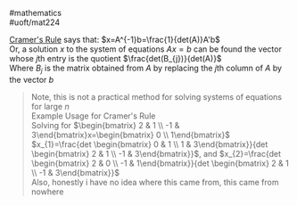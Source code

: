 #mathematics  
#uoft/mat224 

[Cramer's Rule](.md) says that: $x=A^{-1}b=\frac{1}{det(A)}A'b$  
	  Or, a solution $x$ to the system of equations $Ax=b$ can be found the vector whose $j$th entry is the quotient $\frac{det(B_{j})}{det(A)}$  
	Where $B_{j}$ is the matrix obtained from $A$  by replacing the $j$th column of $A$ by the vector $b$ 

> Note, this is not a practical method for solving systems of equations for large $n$  
> Example Usage for Cramer's Rule  
> 	Solving for $\begin{bmatrix} 2 & 1 \\ -1 & 3\end{bmatrix}x=\begin{bmatrix} 0 \\ 1\end{bmatrix}$  
> 		$x_{1}=\frac{det \begin{bmatrix} 0 & 1 \\ 1 & 3\end{bmatrix}}{det \begin{bmatrix} 2 & 1 \\ -1 & 3\end{bmatrix}}$, and $x_{2}=\frac{det \begin{bmatrix} 2 & 0  \\ -1 & 1\end{bmatrix}}{det \begin{bmatrix} 2 & 1 \\ -1 & 3\end{bmatrix}}$  
> Also, honestly i have no idea where this came from, this came from nowhere